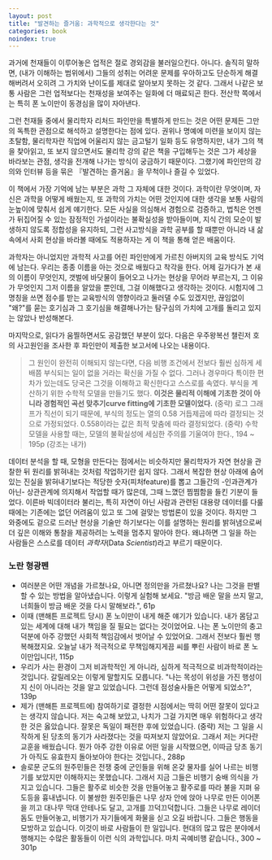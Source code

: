 ```yaml
---
layout: post
title: "발견하는 즐거움: 과학적으로 생각한다는 것"
categories: book
noindex: true
---
```


과거에 천재들이 이루어놓은 업적은 절로 경외감을 불러일으킨다. 아니다. 솔직히 말하면, (내가 이해하는 범위에서) 그들의 성취는 어려운 문제를 우아하고도 단순하게 해결해버려서 오히려 그 가치와 난이도를 제대로 알아보지 못하는 것 같다. 그래서 나같은 보통 사람은 그런 업적보다는 천재성을 보여주는 일화에 더 매료되곤 한다. 전산학 쪽에서는 특히 폰 노이만이 동경심을 많이 자아낸다.

그런 천재들 중에서 물리학자 리처드 파인만을 특별하게 만드는 것은 어떤 문제든 그만의 독특한 관점으로 해석하고 설명한다는 점에 있다. 권위나 명예에 미련을 보이지 않는 초탈함, 물리학자란 직업에 어울리지 않는 금고털기 일화 등도 유명하지만, 내가 그의 책을 찾아읽고, 또 보지 않으면서도 물리학 강의 같은 책을 구입해두는 것은 그가 세상을 바라보는 관점, 생각을 전개해 나가는 방식이 궁금하기 때문이다. 그랬기에 파인만의 강의와 인터뷰 등을 묶은 『발견하는 즐거움』을 무척이나 즐길 수 있었다.

이 책에서 가장 기억에 남는 부분은 과학 그 자체에 대한 것이다. 과학이란 무엇이며, 자신은 과학을 어떻게 배웠는지, 또 과학의 가치는 어떤 것인지에 대한 생각을 보통 사람의 눈높이에 맞춰서 쉽게 얘기한다. 모든 사실을 의심해서 경험으로 검증하고, 법칙은 언젠가 뒤집어질 수 있는 잠정적인 가설이라는 불확실성을 받아들이며, 지식 간의 모순이 발생하지 않도록 정합성을 유지하되, 그런 사고방식을 과학 공부를 할 때뿐만 아니라 내 삶 속에서 사회 현상을 바라볼 때에도 적용하자는 게 이 책을 통해 얻은 배움이다.

과학자는 아니었지만 과학적 사고를 어린 파인만에게 가르친 아버지의 교육 방식도 기억에 남는다. 우리는 종종 이름을 아는 것으로 배웠다고 착각을 한다. 어제 길가다가 본 새의 이름이 무엇인지, 갯벌에 바닷물이 들어오고 나가는 현상을 무어라 부르는지, 그 이유가 무엇인지 그저 이름을 알았을 뿐인데, 그걸 이해했다고 생각하는 것이다. 시험지에 그 명칭을 쓰면 점수를 받는 교육방식의 영향이라고 둘러댈 수도 있겠지만, 끊임없이 "왜?"를 묻는 호기심과 그 호기심을 해결해나가는 탐구심의 가치에 고개를 돌리고 있지는 않았나 반성해본다.

마지막으로, 읽다가 움찔하면서도 공감했던 부분이 있다. 다음은 우주왕복선 챌린저 호의 사고원인을 조사한 후 파인만이 제출한 보고서에 나오는 내용이다.

> 그 원인이 완전히 이해되지 않는다면, 다음 비행 조건에서 전보다 훨씬 심하게 세 배쯤 부식되는 일이 없을 거라는 확신을 가질 수 없다. 그러나 경우마다 특이한 편차가 있는데도 당국은 그것을 이해하고 확신한다고 스스로를 속였다. 부식을 계산하기 위한 수학적 모델을 만들기도 했다. **이것은 물리적 이해에 기초한 것이 아니라 경험적인 곡선 맞추기curve fitting에 기초한 모델이었다.** (중략) 로그 그래프가 직선이 되기 때문에, 부식의 정도는 열의 0.58 거듭제곱에 따라 결정되는 것으로 가정되었다. 0.558이라는 값은 최적 맞춤에 따라 결정되었다. (중략) 수학 모델을 사용할 때는, 모델의 불확실성에 세심한 주의를 기울여야 한다., 194 ~ 195p (강조는 내가)

데이터 분석을 할 때, 모형을 만든다는 점에서는 비슷하지만 물리학자가 자연 현상을 관찰한 뒤 원리를 밝혀내는 것처럼 작업하기란 쉽지 않다. 그래서 복잡한 현상 아래에 숨어있는 진실을 밝혀내기보다는 적당한 숫자(피처feature)를 뽑고 그들간의 -인과관계가 아닌- 상관관계에 의지해서 작업할 때가 많은데, 그때 느꼈던 찜찜함을 들킨 기분이 들었다. 이른바 빅데이터라 불리는, 특히 자연이 아닌 사람과 관련된 대용량 데이터를 다룰 때에는 기존에는 없던 어려움이 있고 또 그에 걸맞는 방법론이 있을 것이다. 하지만 그 와중에도 겉으로 드러난 현상을 기술만 하기보다는 이를 설명하는 원리를 밝혀냄으로써 더 깊은 이해와 통찰을 제공하려는 노력을 멈추지 말아야 한다. 왜냐하면 그 일을 하는 사람들은 스스로를 데이터 *과학자*(Data *Scientist*)라고 부르기 때문이다.

### 노란 형광펜

- 여러분은 어떤 개념을 가르쳤나요, 아니면 정의만을 가르쳤나요? 나는 그것을 판별할 수 있는 방법을 알아냈습니다. 이렇게 실험해 보세요. "방금 배운 말을 쓰지 말고, 너희들이 방금 배운 것을 다시 말해보라.", 61p
- 이때 (맨해튼 프로젝트 당시) 폰 노이만이 내게 해준 얘기가 있습니다. 내가 몸담고 있는 세계에 대해 내가 책임을 질 필요는 없다는 것이었어요. 나는 폰 노이만의 충고 덕분에 아주 강했던 사회적 책임감에서 벗어날 수 있었어요. 그래서 전보다 훨씬 행복해졌지요. 오늘날 내가 적극적으로 무책임해지게끔 씨를 뿌린 사람이 바로 폰 노이만입니다!, 115p
- 우리가 사는 환경이 그저 비과학적인 게 아니라, 심하게 적극적으로 비과학적이라는 것입니다. 갈릴레오는 이렇게 말할지도 모릅니다. "나는 목성이 위성을 가진 행성이지 신이 아니라는 것을 알고 있었습니다. 그런데 점성술사들은 어떻게 되었소?", 139p
- 제가 (맨해튼 프로젝트에) 참여하기로 결정한 시점에서는 딱히 어떤 잘못이 있다고는 생각지 않습니다. 저는 숙고해 보았고, 나치가 그걸 가지면 매우 위험하다고 생각한 것은 옳았습니다. 잘못은 독일이 패전한 후에 있었습니다. (중략) 저는 그 일을 시작하게 된 당초의 동기가 사라졌다는 것을 따져보지 않았어요. 그래서 저는 커다란 교훈을 배웠습니다. 뭔가 아주 강한 이유로 어떤 일을 시작했으면, 이따금 당초 동기가 아직도 유효한지 돌아보아야 한다는 것입니다., 288p
- 솔로문 군도의 원주민들은 전쟁 중에 군인들을 위해 온갖 물자를 실어 나르는 비행기를 보았지만 이해하지는 못했습니다. 그래서 지금 그들은 비행기 숭배 의식을 가지고 있습니다. 그들은 활주로 비슷한 것을 만들어놓고 활주로를 따라 불을 지펴 유도등을 흉내냅니다. 이 불쌍한 원주민들은 나무 상자 안에 앉아 나무로 만든 이어폰을 끼고 대나무 막대 안테나도 달고, 고개를 끄덕끄덕합니다. 그들은 나무로 레이더 돔도 만들어놓고, 비행기가 자기들에게 화물을 싣고 오길 바랍니다. 그들은 행동을 모방하고 있습니다. 이것이 바로 사람들이 한 일입니다. 현대의 많고 많은 분야에서 행해지는 수많은 활동들이 이런 식의 과학입니다. 마치 곡예비행 같습니다., 300 ~ 301p